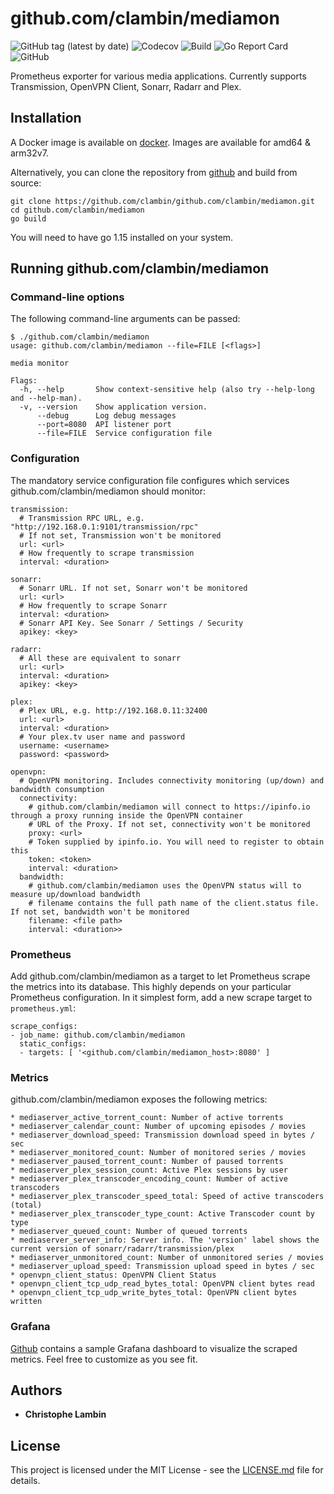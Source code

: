 # github.com/clambin/mediamon
![GitHub tag (latest by date)](https://img.shields.io/github/v/tag/clambin/github.com/clambin/mediamon?color=green&label=Release&style=plastic)
![Codecov](https://img.shields.io/codecov/c/gh/clambin/github.com/clambin/mediamon?style=plastic)
![Build](https://github.com/clambin/github.com/clambin/mediamon/workflows/Build/badge.svg)
![Go Report Card](https://goreportcard.com/badge/github.com/clambin/github.com/clambin/mediamon)
![GitHub](https://img.shields.io/github/license/clambin/github.com/clambin/mediamon?style=plastic)

Prometheus exporter for various media applications.  Currently supports Transmission, OpenVPN Client, Sonarr, Radarr and Plex.

## Installation

A Docker image is available on [docker](https://hub.docker.com/r/clambin/github.com/clambin/mediamon).  Images are available for amd64 & arm32v7.

Alternatively, you can clone the repository from [github](https://github.com/clambin/github.com/clambin/mediamon) and build from source:

```
git clone https://github.com/clambin/github.com/clambin/mediamon.git
cd github.com/clambin/mediamon
go build
```

You will need to have go 1.15 installed on your system.

## Running github.com/clambin/mediamon
### Command-line options

The following command-line arguments can be passed:

```
$ ./github.com/clambin/mediamon
usage: github.com/clambin/mediamon --file=FILE [<flags>]

media monitor

Flags:
  -h, --help       Show context-sensitive help (also try --help-long and --help-man).
  -v, --version    Show application version.
      --debug      Log debug messages
      --port=8080  API listener port
      --file=FILE  Service configuration file
```

### Configuration

The mandatory service configuration file configures which services github.com/clambin/mediamon should monitor:

```
transmission:
  # Transmission RPC URL, e.g. "http://192.168.0.1:9101/transmission/rpc"
  # If not set, Transmission won't be monitored
  url: <url>
  # How frequently to scrape transmission
  interval: <duration>

sonarr:
  # Sonarr URL. If not set, Sonarr won't be monitored
  url: <url>
  # How frequently to scrape Sonarr
  interval: <duration>
  # Sonarr API Key. See Sonarr / Settings / Security
  apikey: <key>

radarr:
  # All these are equivalent to sonarr
  url: <url>
  interval: <duration>
  apikey: <key>

plex:
  # Plex URL, e.g. http://192.168.0.11:32400 
  url: <url> 
  interval: <duration>
  # Your plex.tv user name and password
  username: <username>
  password: <password>

openvpn:
  # OpenVPN monitoring. Includes connectivity monitoring (up/down) and bandwidth consumption
  connectivity:
    # github.com/clambin/mediamon will connect to https://ipinfo.io through a proxy running inside the OpenVPN container
    # URL of the Proxy. If not set, connectivity won't be monitored
    proxy: <url>
    # Token supplied by ipinfo.io. You will need to register to obtain this
    token: <token>
    interval: <duration>
  bandwidth:
    # github.com/clambin/mediamon uses the OpenVPN status will to measure up/download bandwidth
    # filename contains the full path name of the client.status file. If not set, bandwidth won't be monitored
    filename: <file path>
    interval: <duration>>
```

### Prometheus

Add github.com/clambin/mediamon as a target to let Prometheus scrape the metrics into its database.
This highly depends on your particular Prometheus configuration. In it simplest form, add a new scrape target to `prometheus.yml`:

```
scrape_configs:
- job_name: github.com/clambin/mediamon
  static_configs:
  - targets: [ '<github.com/clambin/mediamon_host>:8080' ]
```


### Metrics

github.com/clambin/mediamon exposes the following metrics:

```
* mediaserver_active_torrent_count: Number of active torrents
* mediaserver_calendar_count: Number of upcoming episodes / movies
* mediaserver_download_speed: Transmission download speed in bytes / sec
* mediaserver_monitored_count: Number of monitored series / movies
* mediaserver_paused_torrent_count: Number of paused torrents
* mediaserver_plex_session_count: Active Plex sessions by user
* mediaserver_plex_transcoder_encoding_count: Number of active transcoders
* mediaserver_plex_transcoder_speed_total: Speed of active transcoders (total)
* mediaserver_plex_transcoder_type_count: Active Transcoder count by type
* mediaserver_queued_count: Number of queued torrents
* mediaserver_server_info: Server info. The 'version' label shows the current version of sonarr/radarr/transmission/plex
* mediaserver_unmonitored_count: Number of unmonitored series / movies
* mediaserver_upload_speed: Transmission upload speed in bytes / sec
* openvpn_client_status: OpenVPN Client Status
* openvpn_client_tcp_udp_read_bytes_total: OpenVPN client bytes read
* openvpn_client_tcp_udp_write_bytes_total: OpenVPN client bytes written
```

### Grafana

[Github](https://github.com/clambin/github.com/clambin/mediamon/tree/master/assets/grafana/dashboards) contains a sample Grafana dashboard to visualize the scraped metrics.
Feel free to customize as you see fit.

## Authors

* **Christophe Lambin**

## License

This project is licensed under the MIT License - see the [LICENSE.md](LICENSE.md) file for details.